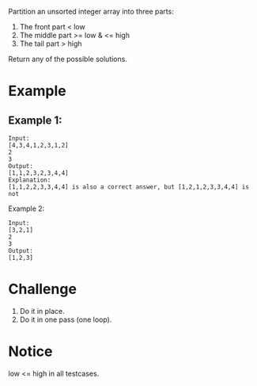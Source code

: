 Partition an unsorted integer array into three parts:

1. The front part < low
2. The middle part >= low & <= high
3. The tail part > high

Return any of the possible solutions.

# Example
## Example 1:
```
Input:
[4,3,4,1,2,3,1,2]
2
3
Output:
[1,1,2,3,2,3,4,4]
Explanation:
[1,1,2,2,3,3,4,4] is also a correct answer, but [1,2,1,2,3,3,4,4] is not
```
Example 2:
```
Input:
[3,2,1]
2
3
Output:
[1,2,3]
```
# Challenge
1. Do it in place.
2. Do it in one pass (one loop).
# Notice
low <= high in all testcases.